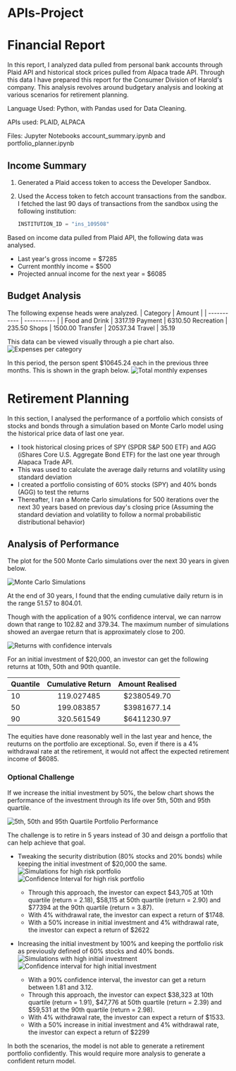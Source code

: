 # APIs-Project

# Financial Report
In this report, I analyzed data pulled from personal bank accounts through Plaid API and historical stock prices pulled from Alpaca trade API. Through this data I have prepared this report for the Consumer Division of Harold's company. This analysis revolves around budgetary analysis and looking at various scenarios for retirement planning.

Language Used: Python, with Pandas used for Data Cleaning.    

APIs used: PLAID, ALPACA

Files: Jupyter Notebooks account_summary.ipynb and portfolio_planner.ipynb


## Income Summary

1. Generated a Plaid access token to access the Developer Sandbox.

2. Used the Access token to fetch account transactions from the sandbox. I fetched the last 90 days of transactions from the sandbox using the following institution:

    ```python
    INSTITUTION_ID = "ins_109508"
    ```

Based on income data pulled from Plaid API, the following data was analysed.
* Last year's gross income = $7285
* Current monthly income = $500
* Projected annual income for the next year = $6085



## Budget Analysis
The following expense heads were analyzed.
| Category      | Amount |
| ----------- | ----------- |
| Food and Drink | 3317.19
Payment      |   6310.50
Recreation   |     235.50
Shops        |    1500.00
Transfer    |    20537.34
Travel       |     35.19       

This data can be viewed visually through a pie chart also.
![Expenses per category](Starter_Code/expenses_pie.png)



In this period, the person spent $10645.24 each in the previous three months. This is shown in the graph below.
![Total monthly expenses](Starter_Code/expense_bar3.png)

# Retirement Planning
In this section, I analysed the performance of a portfolio which consists of stocks and bonds through a simulation based on Monte Carlo model using the historical price data of last one year.

* I took historical closing prices of SPY (SPDR S&P 500 ETF) and AGG (iShares Core U.S. Aggregate Bond ETF) for the last one year through Alapaca Trade API.
* This was used to calculate the average daily returns and volatility using standard deviation
* I created a portfolio consisting of 60% stocks (SPY) and 40% bonds (AGG) to test the returns 
* Thereafter, I ran a Monte Carlo simulations for 500 iterations over the next 30 years based on previous day's closing price (Assuming the standard deviation and volatility to follow a normal probabilistic distributional behavior)

## Analysis of Performance
The plot for the 500 Monte Carlo simulations over the next 30 years in given below.

![Monte Carlo Simulations](Starter_Code/monte_carlo.png)

At the end of 30 years, I found that the ending cumulative daily return is in the range 51.57 to 804.01. 

Though with the application of a 90% confidence interval, we can narrow down that range to 102.82 and 379.34. The maximum number of simulations showed an avergae return that is approximately close to 200.

![Returns with confidence intervals](Starter_Code/confidence_intervals.png)

For an initial investment of $20,000, an investor can get the following returns at 10th, 50th and 90th quantile.



| Quantile      | Cumulative Return | Amount Realised     |
| :---        |    :----:   |         :---: |
| 10          |   119.027485      |  $2380549.70    |
|   50          |   199.083857      |  $3981677.14    |
|   90          |   320.561549      |  $6411230.97     |

The equities have done reasonably well in the last year and hence, the reuturns on the portfolio are exceptional. So, even if there is a 4% withdrawal rate at the retirement, it would not affect the expected retirement income of $6085.

### Optional Challenge
If we increase the initial investment by 50%, the below chart shows the performance of the investment through its life over 5th, 50th and 95th quartile.

![5th, 50th and 95th Quartile Portfolio Performance](Starter_Code/new_investment.png)


The challenge is to retire in 5 years instead of 30 and deisgn a portfolio that can help achieve that goal.
* Tweaking the security distribution (80% stocks and 20% bonds) while keeping the initial investment of $20,000 the same.
![Simulations for high risk portfolio](Starter_Code/high_risk_sim.png)
![Confidence Interval for high risk portfolio](Starter_Code/high_risk_confidence.png)

    * Through this approach, the investor can expect $43,705 at 10th quartile (return = 2.18), $58,115 at 50th quartile (return = 2.90) and $77394 at the 90th quartile (return = 3.87). 
    * With 4% withdrawal rate, the investor can expect a return of $1748.
    * With a 50% increase in initial investment and 4% withdrawal rate, the investor can expect a return of $2622

* Increasing the initial investment by 100% and keeping the portfolio risk as previously defined of 60% stocks and 40% bonds.
![Simulations with high initial investment](Starter_Code/new_initial_investment.png)
![Confidence interval for high initial investment](Starter_Code/new_initial_investment_confidence.png)
    * With a 90% confidence interval, the investor can get a return between 1.81 and 3.12.
    * Through this approach, the investor can expect $38,323 at 10th quartile (return = 1.91), $47,776 at 50th quartile (return = 2.39) and $59,531 at the 90th quartile (return = 2.98). 
    * With 4% withdrawal rate, the investor can expect a return of $1533.
    * With a 50% increase in initial investment and 4% withdrawal rate, the investor can expect a return of $2299

In both the scenarios, the model is not able to generate a retirement portfolio confidently. This would require more analysis to generate a confident return model.
